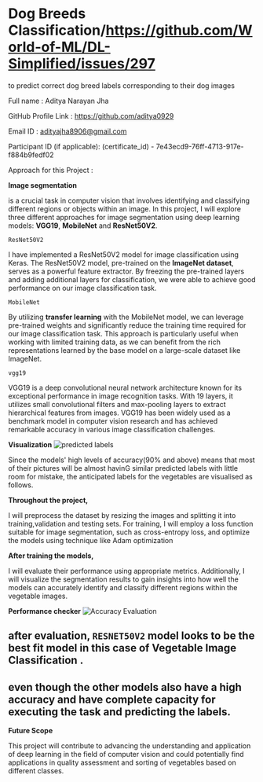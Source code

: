 # Dog Breeds Classification/https://github.com/World-of-ML/DL-Simplified/issues/297
to predict correct dog breed labels corresponding to their dog images



Full name : Aditya Narayan Jha

GitHub Profile Link : https://github.com/aditya0929

Email ID : adityajha8906@gmail.com

Participant ID (if applicable): (certificate_id) - 7e43ecd9-76ff-4713-917e-f884b9fedf02

Approach for this Project :

**Image segmentation**

is a crucial task in computer vision that involves identifying and classifying different regions or objects within an image. In this project, I will explore three different approaches for image segmentation using deep learning models: **VGG19**, **MobileNet** and **ResNet50V2**.


`ResNet50V2` 

I have implemented a ResNet50V2 model for image classification using Keras. The ResNet50V2 model, pre-trained on the **ImageNet dataset**, serves as a powerful feature extractor. By freezing the pre-trained layers and adding additional layers for classification, we were able to achieve good performance on our image classification task.

`MobileNet` 

By utilizing **transfer learning** with the MobileNet model, we can leverage pre-trained weights and significantly reduce the training time required for our image classification task. This approach is particularly useful when working with limited training data, as we can benefit from the rich representations learned by the base model on a large-scale dataset like ImageNet.

`vgg19`

VGG19 is a deep convolutional neural network architecture known for its exceptional performance in image recognition tasks. With 19 layers, it utilizes small convolutional filters and max-pooling layers to extract hierarchical features from images. VGG19 has been widely used as a benchmark model in computer vision research and has achieved remarkable accuracy in various image classification challenges.

**Visualization**
![predicted labels](https://github.com/aditya0929/Dog-Breeds-Classification/assets/127277877/37d63e3e-2083-42fa-97df-ee6912beda57)

Since the models' high levels of accuracy(90% and above) means that most of their pictures will be almost havinG similar predicted labels with little room for mistake, the anticipated labels for the vegetables are visualised as follows.

**Throughout the project,** 

I will preprocess the dataset by resizing the images and splitting it into training,validation and testing sets. For training, I will employ a loss function suitable for image segmentation, such as cross-entropy loss, and optimize the models using technique like  Adam optimization

**After training the models,**

I will evaluate their performance using appropriate metrics. Additionally, I will visualize the segmentation results to gain insights into how well the models can accurately identify and classify different regions within the vegetable images.

**Performance checker**
![Accuracy Evaluation](https://github.com/aditya0929/Dog-Breeds-Classification/assets/127277877/f6d43ce8-dfcd-4b6c-afbd-a90f28bacaff)

## after evaluation, `RESNET50V2` model looks to be the best fit model in this case of Vegetable Image Classification .

## even though the other models also have a high accuracy and have complete capacity for executing the task and predicting the labels.

**Future Scope**

This project will contribute to advancing the understanding and application of deep learning in the field of computer vision and could potentially find applications in quality assessment and sorting of vegetables based on different classes.

